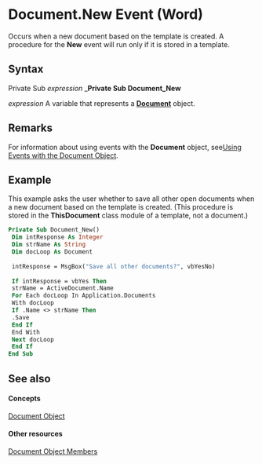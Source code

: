 
# Document.New Event (Word)

Occurs when a new document based on the template is created. A procedure for the  **New** event will run only if it is stored in a template.


## Syntax

Private Sub  _expression_ _**Private Sub Document_New**

 _expression_ A variable that represents a **[Document](8d83487a-2345-a036-a916-971c9db5b7fb.md)** object.


## Remarks

For information about using events with the  **Document** object, see[Using Events with the Document Object](http://msdn.microsoft.com/library/2b043342-436a-5421-e8af-3c2c49684960%28Office.15%29.aspx).


## Example

This example asks the user whether to save all other open documents when a new document based on the template is created. (This procedure is stored in the  **ThisDocument** class module of a template, not a document.)


```vb
Private Sub Document_New() 
 Dim intResponse As Integer 
 Dim strName As String 
 Dim docLoop As Document 
 
 intResponse = MsgBox("Save all other documents?", vbYesNo) 
 
 If intResponse = vbYes Then 
 strName = ActiveDocument.Name 
 For Each docLoop In Application.Documents 
 With docLoop 
 If .Name <> strName Then 
 .Save 
 End If 
 End With 
 Next docLoop 
 End If 
End Sub
```


## See also


#### Concepts


[Document Object](8d83487a-2345-a036-a916-971c9db5b7fb.md)
#### Other resources


[Document Object Members](fc9ab457-0888-f917-3d52-387168ac23b9.md)
